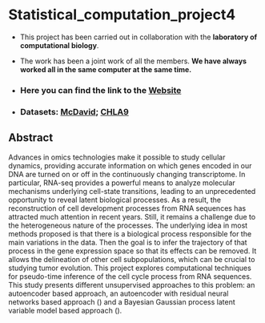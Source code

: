 # Statistical_computation_project4

* This project has been carried out in collaboration with the **laboratory of computational biology**.

* The work has been a joint work of all the members. **We have always worked all in the same computer at the same time.**

* ### Here you can find the link to the [Website](https://lucarossi9.github.io/statistical_computation_4_website/)

* ### Datasets:  [McDavid](https://journals.plos.org/ploscompbiol/article?id=10.1371/journal.pcbi.1003696#s4); [CHLA9](https://www.ncbi.nlm.nih.gov/geo/query/acc.cgi?acc=GSE146221)

## Abstract

Advances in omics technologies make it possible to study cellular dynamics, providing accurate information on which genes encoded in our DNA are turned on or off in the continuously changing transcriptome. In particular, RNA-seq provides a powerful means to analyze molecular mechanisms underlying cell-state transitions, leading to an unprecedented opportunity to reveal latent biological processes. As a result, the reconstruction of cell development processes from RNA sequences has attracted much attention in recent years. Still, it remains a challenge due to the heterogeneous nature of the processes. The underlying idea in most methods proposed is that there is a biological process responsible for the main variations in the data. Then the goal is to infer the trajectory of that process in the gene expression space so that its effects can be removed. It allows the delineation of other cell subpopulations, which can be crucial to studying tumor evolution. This project explores computational techniques for pseudo-time inference of the cell cycle process from RNA sequences. This study presents different unsupervised approaches to this problem: an autoencoder based approach, an autoencoder with residual neural networks based approach () and a Bayesian Gaussian process latent variable model based approach ().
